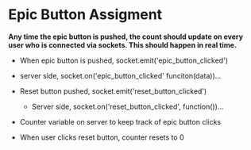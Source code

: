 # Epic Button Assigment #

**Any time the epic button is pushed, the count should update on every user
who is connected via sockets.  This should happen in real time.**

* When epic button is pushed, socket.emit('epic_button_clicked')
 * server side, socket.on('epic_button_clicked' funciton(data))...

* Reset button pushed, socket.emit('reset_button_clicked')
	* Server side, socket.on('reset_button_clicked', function())...

* Counter variable on server to keep track of epic button clicks

* When user clicks reset button, counter resets to 0